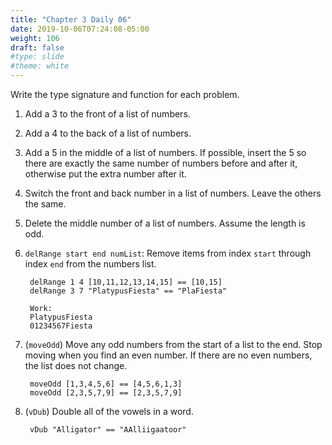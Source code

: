 ```yaml
---
title: "Chapter 3 Daily 06"
date: 2019-10-06T07:24:08-05:00
weight: 106
draft: false
#type: slide
#theme: white
---
```

Write the type signature and function for each problem.

1. Add a 3 to the front of a list of numbers.
2. Add a 4 to the back of a list of numbers.
3. Add a 5 in the middle of a list of numbers. If possible, insert the
   5 so there are exactly the same number of numbers before and after
   it, otherwise put the extra number after it. 
4. Switch the front and back number in a list of numbers. Leave the
   others the same.
5. Delete the middle number of a list of numbers. Assume the length is odd.
6. `delRange start end numList`: Remove items from index `start`
   through index `end` from the numbers list.

        delRange 1 4 [10,11,12,13,14,15] == [10,15]
        delRange 3 7 "PlatypusFiesta" == "PlaFiesta"
        
        Work:
        PlatypusFiesta
        01234567Fiesta

7. (`moveOdd`) Move any odd numbers from the start of a list to the end. Stop
   moving when you find an even number. If there are no even numbers,
   the list does not change.
   
        moveOdd [1,3,4,5,6] == [4,5,6,1,3]
        moveOdd [2,3,5,7,9] == [2,3,5,7,9]
8. (`vDub`) Double all of the vowels in a word.

        vDub "Alligator" == "AAlliigaatoor"


